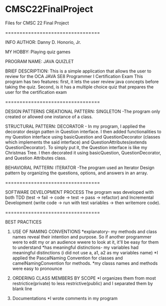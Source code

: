 # CMSC22FinalProject
Files for CMSC 22 Final Project

=================================

INFO
AUTHOR: Danny D. Honorio, Jr.

MY HOBBY: Playing quiz games

PROGRAM NAME: JAVA QUIZLET

BRIEF DESCRIPTION: This is a simple application that allows the user to review for the OCA JAVA SE8 Programmer I Certification Exam
                   This program has two features: first, it lets the user review java concepts before taking the quiz.
                   Second, is it has a multiple choice quiz that prepares the user for the certification exam

=================================

DESIGN PATTERNS
CREATIONAL PATTERN: SINGLETON -The program only created or allowed one instance of a class.

STRUCTURAL PATTERN: DECORATOR - In my program, I applied the decorator design patten in Question interface. I then added functionalities to my Question interface using 
                                basicQuestion and QuestionDecorator (classes which implements the said interface) and QuestionAttributes(extends QuestionDecorator).
                                To simply put it, the Question interface is like my Christmas Tree. I then decorated it using basicQuestion, QuestionDecorator, and
                                Question Attributes class.
                           
BEHAVIORAL PATTERN: ITERATOR -The program used an Iterator Design pattern by organizing the questions, options, and answers in an array.

=================================

SOFTWARE DEVELOPMENT PROCESS
The program was developed with both TDD (test -> fail -> code -> test -> pass -> refactor) and Incremental Development (write code -> run with test variables -> then writemore code). 

=================================

BEST PRACTICES

1) USE OF NAMING CONVENTIONS
    *explanatory- my methods and class names reveal their intention and purpose. So if another programmer were to edit my or an audience wwere to look at it, it'll be easy for 
                  them to understand
    *has meaningful distinctions- my variables had meaningful distinctions (i did not use a, a1, a2 as my variables name)
    *I applied the PascalNaming Convention for classes and camelNamingConvention for methods.
    *my classs names and methods were easy to pronounce
    
2) ORDERING CLASS MEMBERS BY SCOPE
    *I organizes them from most restrictice(private) to less restrictive(public) and I separated them by blank line
    
3) Documentations
    *I wrote comments in my program




